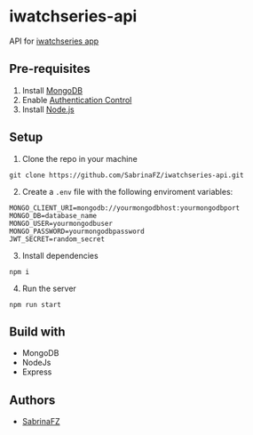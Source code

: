 # iwatchseries-api

API for [iwatchseries app](https://github.com/SabrinaFZ/iwatchseries)

## Pre-requisites
1. Install [MongoDB](https://docs.mongodb.com/manual/administration/install-community/)
2. Enable [Authentication Control](https://docs.mongodb.com/manual/tutorial/enable-authentication/)
3. Install [Node.js](https://nodejs.org/es/download/)

## Setup
1. Clone the repo in your machine
```
git clone https://github.com/SabrinaFZ/iwatchseries-api.git
```
2. Create a `.env` file with the following enviroment variables:
```
MONGO_CLIENT_URI=mongodb://yourmongodbhost:yourmongodbport
MONGO_DB=database_name
MONGO_USER=yourmongodbuser
MONGO_PASSWORD=yourmongodbpassword
JWT_SECRET=random_secret
```
3. Install dependencies
```
npm i
```
4. Run the server
```
npm run start
```

## Build with
- MongoDB
- NodeJs
- Express

## Authors 
- [SabrinaFZ](https://github.com/SabrinaFZ)
